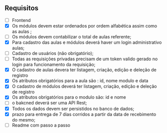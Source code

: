 ## Requisitos
- [ ] Frontend
- [x] Os módulos devem estar ordenados por ordem alfabética assim como as aulas ;
- [ ] Os módulos devem contabilizar o total de aulas referente;
- [x] Para cadastro das aulas e módulos deverá haver um login administrativo aulas;
- [ ] Cadastro de usuários (não obrigatório);
- [ ] Todas as requisições privadas precisam de um token valido gerado no login para funcionamento da requisição;
- [x] O cadastro de aulas devera ter listagem, criação, edição e deleção de registro
- [x] Os atributos obrigatórios para a aula são : id, nome modulo e data
- [x] O cadastro de módulos deverá ter listagem, criação, edição e deleção de registro
- [x] Os atributos obrigatórios para o modulo são: id e nome
- [ ] o bakcned deverá ser uma API Rest;
- [x] Todos os dados devem ser persistidos no banco de dados;
- [x] prazo para entrega de 7 dias corridos a partir da data de recebimento do mesmo;
- [ ] Readme com passo a passo